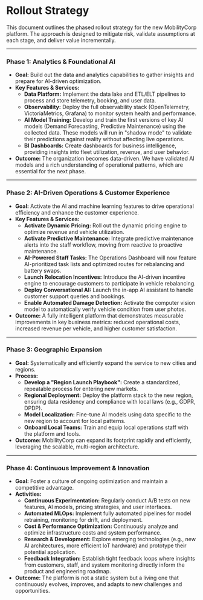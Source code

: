 # Rollout Strategy

This document outlines the phased rollout strategy for the new MobilityCorp platform. The approach is designed to mitigate risk, validate assumptions at each stage, and deliver value incrementally.

---

### Phase 1: Analytics & Foundational AI

-   **Goal:** Build out the data and analytics capabilities to gather insights and prepare for AI-driven optimization.
-   **Key Features & Services:**
    -   **Data Platform:** Implement the data lake and ETL/ELT pipelines to process and store telemetry, booking, and user data.
    -   **Observability:** Deploy the full observability stack (OpenTelemetry, VictoriaMetrics, Grafana) to monitor system health and performance.
    -   **AI Model Training:** Develop and train the first versions of key AI models (Demand Forecasting, Predictive Maintenance) using the collected data. These models will run in "shadow mode" to validate their predictions against reality without affecting live operations.
    -   **BI Dashboards:** Create dashboards for business intelligence, providing insights into fleet utilization, revenue, and user behavior.
-   **Outcome:** The organization becomes data-driven. We have validated AI models and a rich understanding of operational patterns, which are essential for the next phase.

---

### Phase 2: AI-Driven Operations & Customer Experience

-   **Goal:** Activate the AI and machine learning features to drive operational efficiency and enhance the customer experience.
-   **Key Features & Services:**
    -   **Activate Dynamic Pricing:** Roll out the dynamic pricing engine to optimize revenue and vehicle utilization.
    -   **Activate Predictive Maintenance:** Integrate predictive maintenance alerts into the staff workflow, moving from reactive to proactive maintenance.
    -   **AI-Powered Staff Tasks:** The Operations Dashboard will now feature AI-prioritized task lists and optimized routes for rebalancing and battery swaps.
    -   **Launch Relocation Incentives:** Introduce the AI-driven incentive engine to encourage customers to participate in vehicle rebalancing.
    -   **Deploy Conversational AI:** Launch the in-app AI assistant to handle customer support queries and bookings.
    -   **Enable Automated Damage Detection:** Activate the computer vision model to automatically verify vehicle condition from user photos.
-   **Outcome:** A fully intelligent platform that demonstrates measurable improvements in key business metrics: reduced operational costs, increased revenue per vehicle, and higher customer satisfaction.

---

### Phase 3: Geographic Expansion

-   **Goal:** Systematically and efficiently expand the service to new cities and regions.
-   **Process:**
    -   **Develop a "Region Launch Playbook":** Create a standardized, repeatable process for entering new markets.
    -   **Regional Deployment:** Deploy the platform stack to the new region, ensuring data residency and compliance with local laws (e.g., GDPR, DPDP).
    -   **Model Localization:** Fine-tune AI models using data specific to the new region to account for local patterns.
    -   **Onboard Local Teams:** Train and equip local operations staff with the platform and tools.
-   **Outcome:** MobilityCorp can expand its footprint rapidly and efficiently, leveraging the scalable, multi-region architecture.

---

### Phase 4: Continuous Improvement & Innovation

-   **Goal:** Foster a culture of ongoing optimization and maintain a competitive advantage.
-   **Activities:**
    -   **Continuous Experimentation:** Regularly conduct A/B tests on new features, AI models, pricing strategies, and user interfaces.
    -   **Automated MLOps:** Implement fully automated pipelines for model retraining, monitoring for drift, and deployment.
    -   **Cost & Performance Optimization:** Continuously analyze and optimize infrastructure costs and system performance.
    -   **Research & Development:** Explore emerging technologies (e.g., new AI architectures, more efficient IoT hardware) and prototype their potential application.
    -   **Feedback Integration:** Establish tight feedback loops where insights from customers, staff, and system monitoring directly inform the product and engineering roadmap.
-   **Outcome:** The platform is not a static system but a living one that continuously evolves, improves, and adapts to new challenges and opportunities.
